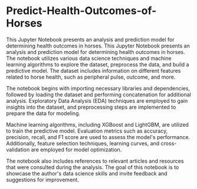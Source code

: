 # Predict-Health-Outcomes-of-Horses
This Jupyter Notebook presents an analysis and prediction model for determining health outcomes in horses.
This Jupyter Notebook presents an analysis and prediction model for determining health outcomes in horses. The notebook utilizes various data science techniques and machine learning algorithms to explore the dataset, preprocess the data, and build a predictive model. The dataset includes information on different features related to horse health, such as peripheral pulse, outcome, and more.

The notebook begins with importing necessary libraries and dependencies, followed by loading the dataset and performing concatenation for additional analysis. Exploratory Data Analysis (EDA) techniques are employed to gain insights into the dataset, and preprocessing steps are implemented to prepare the data for modeling.

Machine learning algorithms, including XGBoost and LightGBM, are utilized to train the predictive model. Evaluation metrics such as accuracy, precision, recall, and F1 score are used to assess the model's performance. Additionally, feature selection techniques, learning curves, and cross-validation are employed for model optimization.

The notebook also includes references to relevant articles and resources that were consulted during the analysis. The goal of this notebook is to showcase the author's data science skills and invite feedback and suggestions for improvement.
